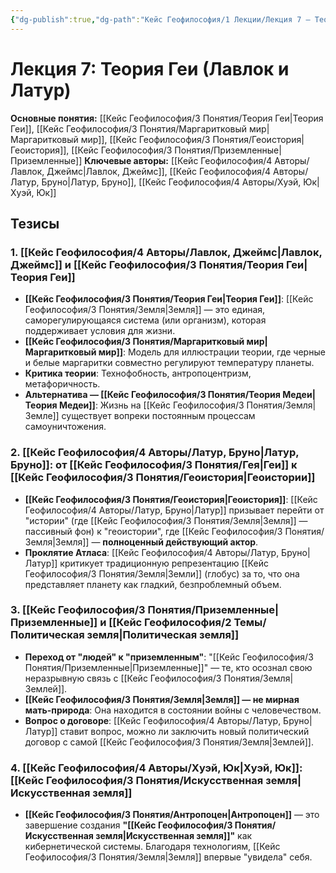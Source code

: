 ```yaml
---
{"dg-publish":true,"dg-path":"Кейс Геофилософия/1 Лекции/Лекция 7 – Теория Геи","permalink":"/kejs-geofilosofiya/1-lekczii/lekcziya-7-teoriya-gei/","dgShowLocalGraph":true}
---
```



# Лекция 7: Теория Геи (Лавлок и Латур)

**Основные понятия:** [[Кейс Геофилософия/3 Понятия/Теория Геи\|Теория Геи]], [[Кейс Геофилософия/3 Понятия/Маргаритковый мир\|Маргаритковый мир]], [[Кейс Геофилософия/3 Понятия/Геоистория\|Геоистория]], [[Кейс Геофилософия/3 Понятия/Приземленные\|Приземленные]]
**Ключевые авторы:** [[Кейс Геофилософия/4 Авторы/Лавлок, Джеймс\|Лавлок, Джеймс]], [[Кейс Геофилософия/4 Авторы/Латур, Бруно\|Латур, Бруно]], [[Кейс Геофилософия/4 Авторы/Хуэй, Юк\|Хуэй, Юк]]

## Тезисы

### 1. [[Кейс Геофилософия/4 Авторы/Лавлок, Джеймс\|Лавлок, Джеймс]] и [[Кейс Геофилософия/3 Понятия/Теория Геи\|Теория Геи]]
- **[[Кейс Геофилософия/3 Понятия/Теория Геи\|Теория Геи]]**: [[Кейс Геофилософия/3 Понятия/Земля\|Земля]] — это единая, саморегулирующаяся система (или организм), которая поддерживает условия для жизни.
- **[[Кейс Геофилософия/3 Понятия/Маргаритковый мир\|Маргаритковый мир]]**: Модель для иллюстрации теории, где черные и белые маргаритки совместно регулируют температуру планеты.
- **Критика теории**: Технофобность, антропоцентризм, метафоричность.
- **Альтернатива — [[Кейс Геофилософия/3 Понятия/Теория Медеи\|Теория Медеи]]**: Жизнь на [[Кейс Геофилософия/3 Понятия/Земля\|Земле]] существует вопреки постоянным процессам самоуничтожения.

### 2. [[Кейс Геофилософия/4 Авторы/Латур, Бруно\|Латур, Бруно]]: от [[Кейс Геофилософия/3 Понятия/Гея\|Геи]] к [[Кейс Геофилософия/3 Понятия/Геоистория\|Геоистории]]
- **[[Кейс Геофилософия/3 Понятия/Геоистория\|Геоистория]]**: [[Кейс Геофилософия/4 Авторы/Латур, Бруно\|Латур]] призывает перейти от "истории" (где [[Кейс Геофилософия/3 Понятия/Земля\|Земля]] — пассивный фон) к "геоистории", где [[Кейс Геофилософия/3 Понятия/Земля\|Земля]] — **полноценный действующий актор**.
- **Проклятие Атласа**: [[Кейс Геофилософия/4 Авторы/Латур, Бруно\|Латур]] критикует традиционную репрезентацию [[Кейс Геофилософия/3 Понятия/Земля\|Земли]] (глобус) за то, что она представляет планету как гладкий, безпроблемный объем.

### 3. [[Кейс Геофилософия/3 Понятия/Приземленные\|Приземленные]] и [[Кейс Геофилософия/2 Темы/Политическая земля\|Политическая земля]]
- **Переход от "людей" к "приземленным"**: "[[Кейс Геофилософия/3 Понятия/Приземленные\|Приземленные]]" — те, кто осознал свою неразрывную связь с [[Кейс Геофилософия/3 Понятия/Земля\|Землей]].
- **[[Кейс Геофилософия/3 Понятия/Земля\|Земля]] — не мирная мать-природа**: Она находится в состоянии войны с человечеством.
- **Вопрос о договоре**: [[Кейс Геофилософия/4 Авторы/Латур, Бруно\|Латур]] ставит вопрос, можно ли заключить новый политический договор с самой [[Кейс Геофилософия/3 Понятия/Земля\|Землей]].

### 4. [[Кейс Геофилософия/4 Авторы/Хуэй, Юк\|Хуэй, Юк]]: [[Кейс Геофилософия/3 Понятия/Искусственная земля\|Искусственная земля]]
- **[[Кейс Геофилософия/3 Понятия/Антропоцен\|Антропоцен]]** — это завершение создания **"[[Кейс Геофилософия/3 Понятия/Искусственная земля\|Искусственная земля]]"** как кибернетической системы. Благодаря технологиям, [[Кейс Геофилософия/3 Понятия/Земля\|Земля]] впервые "увидела" себя.